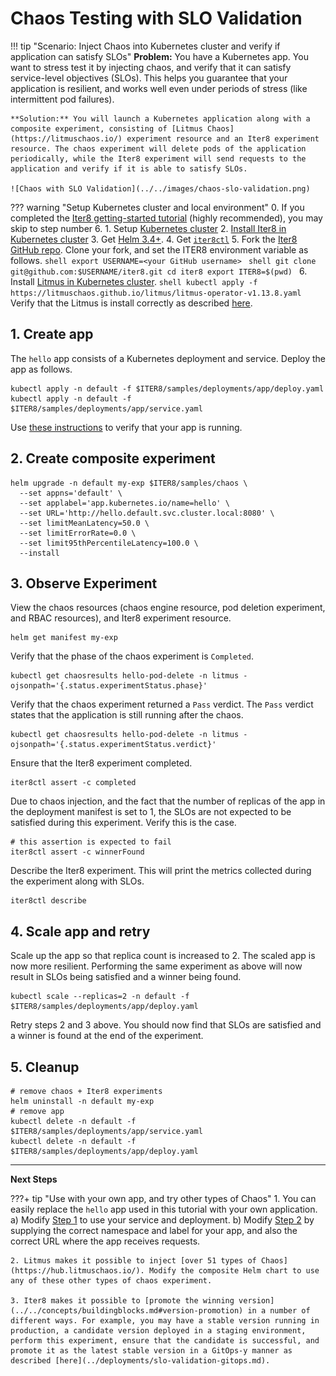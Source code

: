 # Chaos Testing with SLO Validation

!!! tip "Scenario: Inject Chaos into Kubernetes cluster and verify if application can satisfy SLOs"
    **Problem:** You have a Kubernetes app. You want to stress test it by injecting chaos, and verify that it can satisfy service-level objectives (SLOs). This helps you guarantee that your application is resilient, and works well even under periods of stress (like intermittent pod failures).

    **Solution:** You will launch a Kubernetes application along with a composite experiment, consisting of [Litmus Chaos](https://litmuschaos.io/) experiment resource and an Iter8 experiment resource. The chaos experiment will delete pods of the application periodically, while the Iter8 experiment will send requests to the application and verify if it is able to satisfy SLOs.

    ![Chaos with SLO Validation](../../images/chaos-slo-validation.png)

??? warning "Setup Kubernetes cluster and local environment"
    0. If you completed the [Iter8 getting-started tutorial](../../getting-started/first-experiment.md) (highly recommended), you may skip to step number 6.
    1. Setup [Kubernetes cluster](../../getting-started/setup-for-tutorials.md#local-kubernetes-cluster)
    2. [Install Iter8 in Kubernetes cluster](../../getting-started/install.md)
    3. Get [Helm 3.4+](https://helm.sh/docs/intro/install/).
    4. Get [`iter8ctl`](../../getting-started/install.md#install-iter8ctl)
    5. Fork the [Iter8 GitHub repo](https://github.com/iter8-tools/iter8). Clone your fork, and set the ITER8 environment variable as follows.
    ```shell
    export USERNAME=<your GitHub username>
    ```
    ```shell
    git clone git@github.com:$USERNAME/iter8.git
    cd iter8
    export ITER8=$(pwd)
    ```
    6. Install [Litmus in Kubernetes cluster](https://litmuschaos.io/).
    ```shell
    kubectl apply -f https://litmuschaos.github.io/litmus/litmus-operator-v1.13.8.yaml
    ```
    Verify that the Litmus is install correctly as described [here](https://v1-docs.litmuschaos.io/docs/getstarted/#install-litmus).

## 1. Create app
The `hello` app consists of a Kubernetes deployment and service. Deploy the app as follows.

```shell
kubectl apply -n default -f $ITER8/samples/deployments/app/deploy.yaml
kubectl apply -n default -f $ITER8/samples/deployments/app/service.yaml
```

Use [these instructions](../../getting-started/first-experiment.md#verify-app) to verify that your app is running.

## 2. Create composite experiment
```shell
helm upgrade -n default my-exp $ITER8/samples/chaos \
  --set appns='default' \
  --set applabel='app.kubernetes.io/name=hello' \
  --set URL='http://hello.default.svc.cluster.local:8080' \
  --set limitMeanLatency=50.0 \
  --set limitErrorRate=0.0 \
  --set limit95thPercentileLatency=100.0 \
  --install
```

## 3. Observe Experiment
View the chaos resources (chaos engine resource, pod deletion experiment, and RBAC resources), and Iter8 experiment resource.
```shell
helm get manifest my-exp
```

Verify that the phase of the chaos experiment is `Completed`.
```shell
kubectl get chaosresults hello-pod-delete -n litmus -ojsonpath='{.status.experimentStatus.phase}'
```

Verify that the chaos experiment returned a `Pass` verdict. The `Pass` verdict states that the application is still running after the chaos.
```shell
kubectl get chaosresults hello-pod-delete -n litmus -ojsonpath='{.status.experimentStatus.verdict}'
```

Ensure that the Iter8 experiment completed.
```shell
iter8ctl assert -c completed
```

Due to chaos injection, and the fact that the number of replicas of the app in the deployment manifest is set to 1, the SLOs are not expected to be satisfied during this experiment. Verify this is the case.
```shell
# this assertion is expected to fail
iter8ctl assert -c winnerFound
```

Describe the Iter8 experiment. This will print the metrics collected during the experiment along with SLOs.
```shell
iter8ctl describe
```

## 4. Scale app and retry
Scale up the app so that replica count is increased to 2. The scaled app is now more resilient. Performing the same experiment as above will now result in SLOs being satisfied and a winner being found.

```shell
kubectl scale --replicas=2 -n default -f $ITER8/samples/deployments/app/deploy.yaml
```

Retry steps 2 and 3 above. You should now find that SLOs are satisfied and a winner is found at the end of the experiment.

## 5. Cleanup
```shell
# remove chaos + Iter8 experiments
helm uninstall -n default my-exp
# remove app
kubectl delete -n default -f $ITER8/samples/deployments/app/service.yaml
kubectl delete -n default -f $ITER8/samples/deployments/app/deploy.yaml
```

***

**Next Steps**

???+ tip "Use with your own app, and try other types of Chaos"
    1. You can easily replace the `hello` app used in this tutorial with your own application. a) Modify [Step 1](#1-create-app) to use your service and deployment. b) Modify [Step 2](#2-create-composite-experiment) by supplying the correct namespace and label for your app, and also the correct URL where the app receives requests.

    2. Litmus makes it possible to inject [over 51 types of Chaos](https://hub.litmuschaos.io/). Modify the composite Helm chart to use any of these other types of chaos experiment.

    3. Iter8 makes it possible to [promote the winning version](../../concepts/buildingblocks.md#version-promotion) in a number of different ways. For example, you may have a stable version running in production, a candidate version deployed in a staging environment, perform this experiment, ensure that the candidate is successful, and promote it as the latest stable version in a GitOps-y manner as described [here](../deployments/slo-validation-gitops.md).